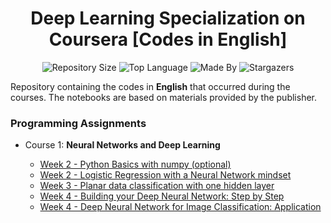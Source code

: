 <h1 align="center">
    Deep Learning Specialization on Coursera [Codes in English] 
</h1> 

<p align="center">
    <img alt="Repository Size" src="https://img.shields.io/github/repo-size/LeoFuchs/Deep-Learning-Coursera">
    <img alt="Top Language" src="https://img.shields.io/github/languages/top/LeoFuchs/Deep-Learning-Coursera">
    <img alt="Made By" src="https://img.shields.io/badge/Made%20By-Leonardo%20Fuchs-orange">
    <img alt="Stargazers" src="https://img.shields.io/github/stars/LeoFuchs/Deep-Learning-Coursera?style=social">
</p>

Repository containing the codes in **English** that occurred during the courses. The notebooks are based on materials provided by the publisher.

### Programming Assignments

- Course 1: **Neural Networks and Deep Learning**

  - [Week 2 - Python Basics with numpy (optional)](https://nbviewer.jupyter.org/github/LeoFuchs/Deep-Learning-Coursera/blob/master/Neural%20Network%20and%20Deep%20Learning/Python%20Basics%20with%20numpy%20%28optional%29.ipynb)
  - [Week 2 - Logistic Regression with a Neural Network mindset](https://nbviewer.jupyter.org/github/LeoFuchs/Deep-Learning-Coursera/blob/master/Neural%20Network%20and%20Deep%20Learning/Logistic%20Regression%20with%20a%20Neural%20Network%20mindset.ipynb)
  - [Week 3 - Planar data classification with one hidden layer](https://nbviewer.jupyter.org/github/LeoFuchs/Deep-Learning-Coursera/blob/master/Neural%20Network%20and%20Deep%20Learning/Planar%20data%20classification%20with%20one%20hidden%20layer.ipynb)
  - [Week 4 - Building your Deep Neural Network: Step by Step](https://nbviewer.jupyter.org/github/LeoFuchs/Deep-Learning-Coursera/blob/master/Neural%20Network%20and%20Deep%20Learning/Building%20your%20Deep%20Neural%20Network%20-%20Step%20by%20Step.ipynb)
  - [Week 4 - Deep Neural Network for Image Classification: Application](https://nbviewer.jupyter.org/github/LeoFuchs/Deep-Learning-Coursera/blob/master/Neural%20Network%20and%20Deep%20Learning/Deep%20Neural%20Network%20-%20Application.ipynb)
